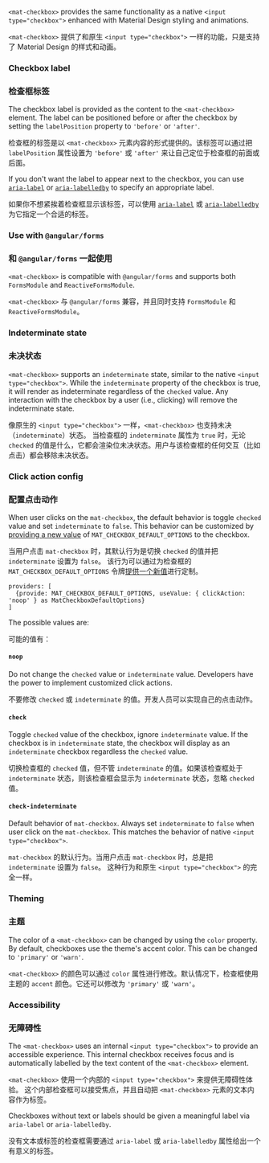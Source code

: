 `<mat-checkbox>` provides the same functionality as a native `<input type="checkbox">`
enhanced with Material Design styling and animations.

`<mat-checkbox>` 提供了和原生 `<input type="checkbox">` 一样的功能，只是支持了 Material Design 的样式和动画。

<!-- example(checkbox-overview) -->

### Checkbox label

### 检查框标签

The checkbox label is provided as the content to the `<mat-checkbox>` element. The label can be 
positioned before or after the checkbox by setting the `labelPosition` property to `'before'` or
`'after'`.

检查框的标签是以 `<mat-checkbox>` 元素内容的形式提供的。该标签可以通过把 `labelPosition` 属性设置为 `'before'` 或 `'after'` 来让自己定位于检查框的前面或后面。

If you don't want the label to appear next to the checkbox, you can use 
[`aria-label`](https://www.w3.org/TR/wai-aria/states_and_properties#aria-label) or 
[`aria-labelledby`](https://www.w3.org/TR/wai-aria/states_and_properties#aria-labelledby) to 
specify an appropriate label.

如果你不想紧挨着检查框显示该标签，可以使用 [`aria-label`](https://www.w3.org/TR/wai-aria/states_and_properties#aria-label) 或 
[`aria-labelledby`](https://www.w3.org/TR/wai-aria/states_and_properties#aria-labelledby) 为它指定一个合适的标签。

### Use with `@angular/forms`

### 和 `@angular/forms` 一起使用

`<mat-checkbox>` is compatible with `@angular/forms` and supports both `FormsModule` 
and `ReactiveFormsModule`.

`<mat-checkbox>` 与 `@angular/forms` 兼容，并且同时支持 `FormsModule` 和 `ReactiveFormsModule`。

### Indeterminate state

### 未决状态

`<mat-checkbox>` supports an `indeterminate` state, similar to the native `<input type="checkbox">`.
While the `indeterminate` property of the checkbox is true, it will render as indeterminate 
regardless of the `checked` value. Any interaction with the checkbox by a user (i.e., clicking) will
remove the indeterminate state.

像原生的 `<input type="checkbox">` 一样，`<mat-checkbox>` 也支持未决（`indeterminate`）状态。
当检查框的 `indeterminate` 属性为 `true` 时，无论 `checked` 的值是什么，它都会渲染位未决状态。用户与该检查框的任何交互（比如点击）都会移除未决状态。

### Click action config

### 配置点击动作

When user clicks on the `mat-checkbox`, the default behavior is toggle `checked` value and set
`indeterminate` to `false`. This behavior can be customized by
[providing a new value](https://angular.io/guide/dependency-injection)
of `MAT_CHECKBOX_DEFAULT_OPTIONS` to the checkbox.

当用户点击 `mat-checkbox` 时，其默认行为是切换 `checked` 的值并把 `indeterminate` 设置为 `false`。
该行为可以通过为检查框的 `MAT_CHECKBOX_DEFAULT_OPTIONS` 令牌[提供一个新值](https://angular.cn/guide/dependency-injection)进行定制。

```
providers: [
  {provide: MAT_CHECKBOX_DEFAULT_OPTIONS, useValue: { clickAction: 'noop' } as MatCheckboxDefaultOptions}
]
```

The possible values are:

可能的值有：

#### `noop`

Do not change the `checked` value or `indeterminate` value. Developers have the power to
implement customized click actions.

不要修改 `checked` 或 `indeterminate` 的值。开发人员可以实现自己的点击动作。

#### `check`
Toggle `checked` value of the checkbox, ignore `indeterminate` value. If the
checkbox is in `indeterminate` state, the checkbox will display as an `indeterminate` checkbox
regardless the `checked` value.

切换检查框的 `checked` 值，但不管 `indeterminate` 的值。如果该检查框处于 `indeterminate` 状态，则该检查框会显示为 `indeterminate` 状态，忽略 `checked` 值。

#### `check-indeterminate`
Default behavior of `mat-checkbox`. Always set `indeterminate` to `false`
when user click on the `mat-checkbox`.
This matches the behavior of native `<input type="checkbox">`.

`mat-checkbox` 的默认行为。当用户点击 `mat-checkbox` 时，总是把 `indeterminate` 设置为 `false`。
这种行为和原生 `<input type="checkbox">` 的完全一样。

### Theming

### 主题

The color of a `<mat-checkbox>` can be changed by using the `color` property. By default, checkboxes
use the theme's accent color. This can be changed to `'primary'` or `'warn'`.  

`<mat-checkbox>` 的颜色可以通过 `color` 属性进行修改。默认情况下，检查框使用主题的 `accent` 颜色。它还可以修改为 `'primary'` 或 `'warn'`。

### Accessibility

### 无障碍性

The `<mat-checkbox>` uses an internal `<input type="checkbox">` to provide an accessible experience.
This internal checkbox receives focus and is automatically labelled by the text content of the
`<mat-checkbox>` element.

`<mat-checkbox>` 使用一个内部的 `<input type="checkbox">` 来提供无障碍性体验。
这个内部检查框可以接受焦点，并且自动把 `<mat-checkbox>` 元素的文本内容作为标签。

Checkboxes without text or labels should be given a meaningful label via `aria-label` or
`aria-labelledby`.

没有文本或标签的检查框需要通过 `aria-label` 或 `aria-labelledby` 属性给出一个有意义的标签。
